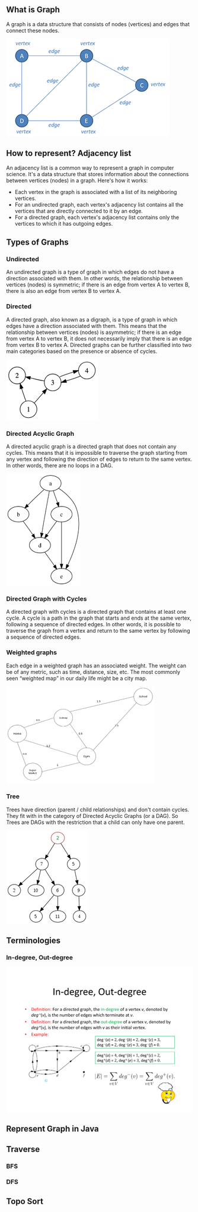 ## What is Graph

A graph is a data structure that consists of nodes (vertices) and edges that connect these nodes.

![](./images/graph.png)

## How to represent? Adjacency list
An adjacency list is a common way to represent a graph in computer science.
It's a data structure that stores information about the connections between vertices (nodes) in a graph. Here's how it works:

* Each vertex in the graph is associated with a list of its neighboring vertices.
* For an undirected graph, each vertex's adjacency list contains all the vertices that are directly connected to it by an edge.
* For a directed graph, each vertex's adjacency list contains only the vertices to which it has outgoing edges.

## Types of Graphs

### Undirected
An undirected graph is a type of graph in which edges do not have a direction associated with them.
In other words, the relationship between vertices (nodes) is symmetric; if there is an edge from vertex A to vertex B, there is also an edge from vertex B to vertex A.

### Directed

A directed graph, also known as a digraph, is a type of graph in which edges have a direction associated with them. 
This means that the relationship between vertices (nodes) is asymmetric; if there is an edge from vertex A to vertex B, 
it does not necessarily imply that there is an edge from vertex B to vertex A. 
Directed graphs can be further classified into two main categories based on the presence or absence of cycles.

![](images/directed_graph.png)

### Directed Acyclic Graph

A directed acyclic graph is a directed graph that does not contain any cycles. 
This means that it is impossible to traverse the graph starting from any vertex and following the direction of edges to 
return to the same vertex.
In other words, there are no loops in a DAG.

<img height="300px" src="images/directed_acyclic.png" width="200px"/>

### Directed Graph with Cycles

A directed graph with cycles is a directed graph that contains at least one cycle. 
A cycle is a path in the graph that starts and ends at the same vertex, following a sequence of directed edges. 
In other words, it is possible to traverse the graph from a vertex and return to the same vertex by following a sequence of directed edges.

### Weighted graphs

Each edge in a weighted graph has an associated weight. The weight can be of any metric, 
such as time, distance, size, etc. The most commonly seen “weighted map” in our daily life might be a city map.

<img height="260" src="images/weighted_graph.png" width="400"/>

### Tree
Trees have direction (parent / child relationships) and don't contain cycles. They fit with in the category of Directed Acyclic Graphs (or a DAG).
So Trees are DAGs with the restriction that a child can only have one parent.

![](images/tree.png)

## Terminologies

### In-degree, Out-degree
![](images/degree.png)

## Represent Graph in Java

## Traverse

### BFS

### DFS

## Topo Sort

